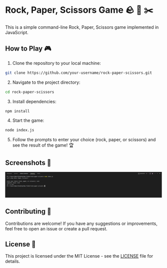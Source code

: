 # Rock, Paper, Scissors Game 🪨 📄 ✂️

This is a simple command-line Rock, Paper, Scissors game implemented in JavaScript.

## How to Play 🎮

1. Clone the repository to your local machine:

```bash
git clone https://github.com/your-username/rock-paper-scissors.git
```

2. Navigate to the project directory:

```bash
cd rock-paper-scissors
```

3. Install dependencies:

```bash
npm install
```

4. Start the game:

```bash
node index.js
```

5. Follow the prompts to enter your choice (rock, paper, or scissors) and see the result of the game! 🏆

## Screenshots 📸

![Gameplay](screenshots/gameplay.png)

## Contributing 🤝

Contributions are welcome! If you have any suggestions or improvements, feel free to open an issue or create a pull request.

## License 📝

This project is licensed under the MIT License - see the [LICENSE](LICENSE) file for details.
